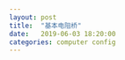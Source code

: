 ```yaml
---
layout: post
title:  "基本电阻桥"
date:   2019-06-03 18:20:00
categories: computer config
---
```


<object data="https://github.com/xuiv/xuiv.github.io/raw/master/images/ResistanceBridge.pdf" width="1000" height="1000" type='application/pdf'></object>
